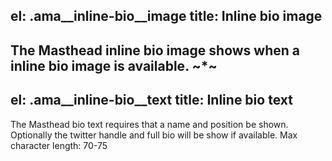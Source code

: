 el: .ama__inline-bio__image
title: Inline bio image
---
The Masthead inline bio image shows when a inline bio image is available. 
~*~
---
el: .ama__inline-bio__text
title: Inline bio text
---
The Masthead bio text requires that a name and position be shown. Optionally the twitter handle and full bio will be show if available. 
Max character length: 70-75
